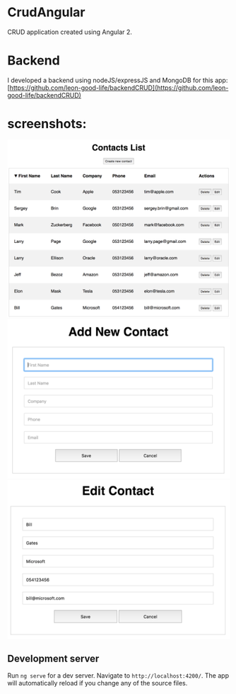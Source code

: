 # CrudAngular

CRUD application created using Angular 2.

# Backend

I developed a backend using nodeJS/expressJS and MongoDB for this app:
[https://github.com/leon-good-life/backendCRUD](https://github.com/leon-good-life/backendCRUD)

# screenshots:
![screenshots](screenshots/1.png)
![screenshots](screenshots/2.png)
![screenshots](screenshots/3.png)

## Development server
Run `ng serve` for a dev server. Navigate to `http://localhost:4200/`. The app will automatically reload if you change any of the source files.
